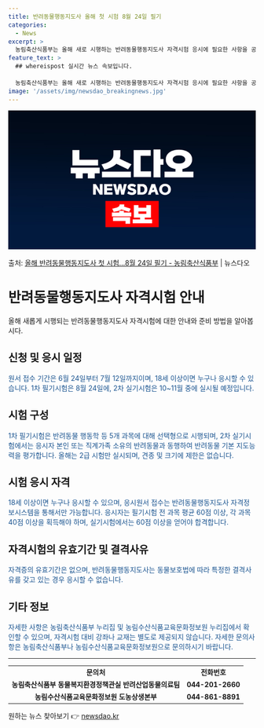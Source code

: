 ```yaml
---
title: 반려동물행동지도사 올해 첫 시험 8월 24일 필기
categories:
  - News
excerpt: >
  농림축산식품부는 올해 새로 시행하는 반려동물행동지도사 자격시험 응시에 필요한 사항을 공고하고,제1회 필기시험…
feature_text: >
  ## whereispost 실시간 뉴스 속보입니다.

  농림축산식품부는 올해 새로 시행하는 반려동물행동지도사 자격시험 응시에 필요한 사항을 공고하고,제1회 필기시험…
image: '/assets/img/newsdao_breakingnews.jpg'
---
```


![뉴스다오 속보](/assets/img/newsdao_breakingnews.jpg)

<p>출처: <a href="https://newsdao.kr/3920" rel="dofollow">올해 반려동물행동지도사 첫 시험…8월 24일 필기 - 농림축산식품부</a> | 뉴스다오</p>

<h1>반려동물행동지도사 자격시험 안내</h1>

<p data-ke-size="size16">올해 새롭게 시행되는 반려동물행동지도사 자격시험에 대한 안내와 준비 방법을 알아봅시다.</p>

<h2 data-ke-size="size26">신청 및 응시 일정</h2>

<p><span style="color: #1a5490;">원서 접수 기간은 6월 24일부터 7월 12일까지이며, 18세 이상이면 누구나 응시할 수 있습니다. 1차 필기시험은 8월 24일에, 2차 실기시험은 10~11월 중에 실시될 예정입니다.</span></p>

<h2 data-ke-size="size26">시험 구성</h2>

<p><span style="color: #1a5490;">1차 필기시험은 반려동물 행동학 등 5개 과목에 대해 선택형으로 시행되며, 2차 실기시험에서는 응시자 본인 또는 직계가족 소유의 반려동물과 동행하여 반려동물 기본 지도능력을 평가합니다. 올해는 2급 시험만 실시되며, 견종 및 크기에 제한은 없습니다.</span></p>

<h2 data-ke-size="size26">시험 응시 자격</h2>

<p><span style="color: #1a5490;">18세 이상이면 누구나 응시할 수 있으며, 응시원서 접수는 반려동물행동지도사 자격정보시스템을 통해서만 가능합니다. 응시자는 필기시험 전 과목 평균 60점 이상, 각 과목 40점 이상을 획득해야 하며, 실기시험에서는 60점 이상을 얻어야 합격합니다.</span></p>

<h2 data-ke-size="size26">자격시험의 유효기간 및 결격사유</h2>

<p><span style="color: #1a5490;">자격증의 유효기간은 없으며, 반려동물행동지도사는 동물보호법에 따라 특정한 결격사유를 갖고 있는 경우 응시할 수 없습니다.</span></p>

<h2 data-ke-size="size26">기타 정보</h2>

<p><span style="color: #1a5490;">자세한 사항은 농림축산식품부 누리집 및 농림수산식품교육문화정보원 누리집에서 확인할 수 있으며, 자격시험 대비 강좌나 교재는 별도로 제공되지 않습니다. 자세한 문의사항은 농림축산식품부나 농림수산식품교육문화정보원으로 문의하시기 바랍니다.</span></p>

<hr>

<table>
  <tbody>
    <tr>
      <td style="text-align: center; height: 17px;"><b>문의처</b></td>
      <td style="text-align: center; height: 17px;"><b>전화번호</b></td>
    </tr>
    <tr>
      <td style="text-align: center; height: 17px;"><b>농림축산식품부 동물복지환경정책관실 반려산업동물의료팀</b></td>
      <td style="text-align: center; height: 17px;"><b>044-201-2660</b></td>
    </tr>
    <tr>
      <td style="text-align: center; height: 17px;"><b>농림수산식품교육문화정보원 도농상생본부</b></td>
      <td style="text-align: center; height: 17px;"><b>044-861-8891</b></td>
    </tr>
  </tbody>
</table>

<p data-ke-size="size16"></p> 

원하는 뉴스 찾아보기 👉 <a href="https://newsdao.kr" rel="dofollow">newsdao.kr</a>


